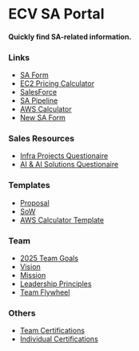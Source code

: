 # ECV SA Portal
#### Quickly find SA-related information.

### Links
- <a href="https://forms.office.com/r/vL1TTmyCmk">SA Form</a>
- <a href="https://chatgpt.com/g/g-68537fe6dea88191bc0eb0e3e55601f1-ec2-pricing-gpt">EC2 Pricing Calculator</a>
- <a href="https://ecloudvalley.my.salesforce.com">SalesForce</a>
- <a href="https://ecvcorp-my.sharepoint.com/:p:/r/personal/homer_alvero_ecloudvalley_com/_layouts/15/doc.aspx?sourcedoc=%7B5beb9a44-875c-4b07-a5a9-3b4cc829e9b6%7D&action=edit">SA Pipeline</a>
- <a href="https://calculator.aws/#/">AWS Calculator</a>
- <a class="ignore" href="https://airtable.com/appzdGLTX18TT9L3l/paggE9Y8qaMTvk1yJ/form">New SA Form</a>

### Sales Resources
- <a href="https://ecvcorp-my.sharepoint.com/:x:/g/personal/mervin_delossantos_ecloudvalley_com/ESAO2ns2sZNNv5a0X5lKf5MB8Vw8A6EOiYqKPcnAdpV3pQ?wdOrigin=TEAMS-MAGLEV.p2p_ns.rwc&wdExp=TEAMS-TREATMENT&wdhostclicktime=1748250976732&web=1">Infra Projects Questionaire</a>
- <a href="https://ecvcorp-my.sharepoint.com/:x:/g/personal/john_batacan_ecloudvalley_com/EQ_6JqRql7tOvnHI7nVynL8BKDs7Ih4iCcpgqTmWjOLuKA?wdOrigin=TEAMS-MAGLEV.p2p_ns.rwc&wdExp=TEAMS-TREATMENT&wdhostclicktime=1748316507171&web=1">AI & AI Solutions Questionaire</a>

### Templates
- <a href="https://ecvcorp-my.sharepoint.com/:p:/r/personal/homer_alvero_ecloudvalley_com/Documents/100%20Customers/Templates/ECV%20Professional%20Services%20-%20Solution%20Proposal%20Template%20v2025-0203%20(2).pptx?d=wf7d588be5e85489c9fef3207c1f92915&csf=1&web=1&e=hOVa8X">Proposal</a>
- <a href="https://ecvcorp-my.sharepoint.com/:w:/r/personal/homer_alvero_ecloudvalley_com/Documents/100%20Customers/Templates/ECV%20Professional%20Services%20SOW%20Template%20-%20v2025-0203.docx?d=w10d9088e65984b01a1169cc273a6c9ed&csf=1&web=1&e=QJzLaQ">SoW</a>
- <a href="">AWS Calculator Template</a>


### Team
- <a href="/2025-goals">2025 Team Goals</a> 
- <a href="/vision">Vision</a>
- <a href="/mission">Mission</a>
- <a href="/principles">Leadership Principles</a>
- <a href="/flywheel">Team Flywheel</a>

### Others
- <a href="/certifications">Team Certifications</a>
- <a href="https://ecvcorp-my.sharepoint.com/:x:/r/personal/homer_alvero_ecloudvalley_com/_layouts/15/Doc.aspx?sourcedoc=%7B3BAE0F24-BAB9-4ABC-9816-11681E74A73D%7D&file=SA%20Certifications.xlsx&action=default&mobileredirect=true">Individual Certifications</a>
